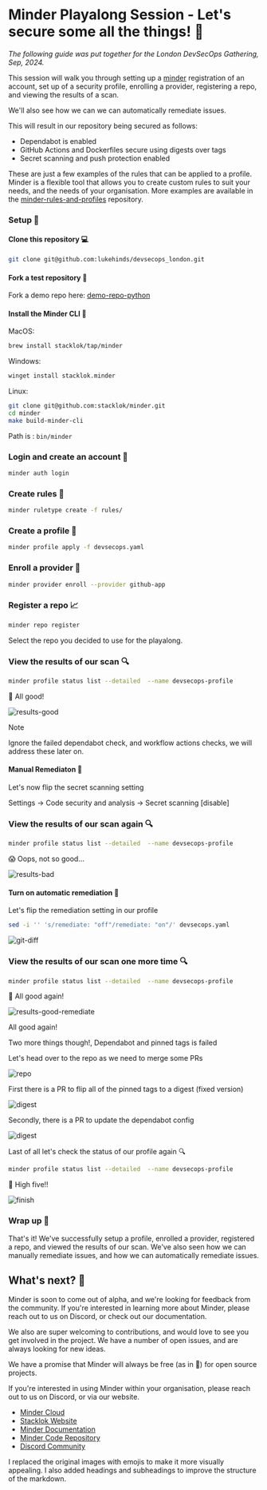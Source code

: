 # Minder Playalong Session - Let's secure some all the things! 🎉

_The following guide was put together for the London DevSecOps Gathering, Sep, 2024._

This session will walk you through setting up a [minder](https://github.com/stacklok/minder) registration of an account, set up of a security profile, enrolling a provider, registering a repo, and viewing the results of a scan.

We'll also see how we can we can automatically remediate issues.

This will result in our repository being secured as follows:

- Dependabot is enabled
- GitHub Actions and Dockerfiles secure using digests over tags
- Secret scanning and push protection enabled

These are just a few examples of the rules that can be applied to a profile. Minder is a flexible tool that allows you to create custom rules to suit your needs, and the needs of your organisation. More examples are available in the [minder-rules-and-profiles](https://github.com/stacklok/minder-rules-and-profiles) repository.

### Setup 🔧

#### Clone this repository 💻

```bash
git clone git@github.com:lukehinds/devsecops_london.git
```

#### Fork a test repository 🤔

Fork a demo repo here: [demo-repo-python](https://github.com/stacklok/demo-repo-python/fork)

#### Install the Minder CLI 🔧

MacOS:
```bash
brew install stacklok/tap/minder
```

Windows:
```bash
winget install stacklok.minder
```

Linux:
```bash
git clone git@github.com:stacklok/minder.git
cd minder
make build-minder-cli
```

Path is : `bin/minder`

### Login and create an account 🔑

```bash
minder auth login
```

### Create rules 📝

```bash
minder ruletype create -f rules/
```

### Create a profile 🔄

```bash
minder profile apply -f devsecops.yaml
```

### Enroll a provider 🤝

```bash
minder provider enroll --provider github-app
```

### Register a repo 📈

```bash
minder repo register
```

Select the repo you decided to use for the playalong.

### View the results of our scan 🔍

```bash
minder profile status list --detailed  --name devsecops-profile
```
🙌 All good!

![results-good](img/result_good.png)

> [!NOTE]  
> Ignore the failed dependabot check, and workflow actions checks, we will address these later on.


#### Manual Remediaton 🤔

Let's now flip the secret scanning setting

Settings -> Code security and analysis -> Secret scanning [disable]

### View the results of our scan again 🔍

```bash
minder profile status list --detailed  --name devsecops-profile
```

😱 Oops, not so good...

![results-bad](img/result_fail.png)

#### Turn on automatic remediation 🤖

Let's flip the remediation setting in our profile

```bash
sed -i '' 's/remediate: "off"/remediate: "on"/' devsecops.yaml
```

![git-diff](img/diff.png)

### View the results of our scan one more time 🔍

```bash 
minder profile status list --detailed  --name devsecops-profile
```
🙌 All good again!

![results-good-remediate](img/result_good_remediate.png)

All good again!

Two more things though!, Dependabot and pinned tags is failed

Let's head over to the repo as we need to merge some PRs

![repo](/img/repo.png)

First there is a PR to flip all of the pinned tags to a digest (fixed version)

![digest](/img/pintags.png)

Secondly, there is a PR to update the dependabot config

![digest](/img/dependabot.png)

Last of all let's check the status of our profile again 🔍

```bash
minder profile status list --detailed  --name devsecops-profile
```

🙌 High five!!

![finish](/img/finish.png)

### Wrap up 🎉

That's it! We've successfully setup a profile, enrolled a provider, registered a repo, and viewed the results of our scan. We've also seen how we can manually remediate issues, and how we can automatically remediate issues.

## What's next? 🤔

Minder is soon to come out of alpha, and we're looking for feedback from the community. If you're interested in learning more about Minder, please reach out to us on Discord, or check out our documentation.

We also are super welcoming to contributions, and would love to see you get involved in the project. We have a number of open issues, and are always looking for new ideas.

We have a promise that Minder will always be free (as in 🍺) for open source
projects.

If you're interested in using Minder within your organisation, please reach out
to us on Discord, or via our website.

- [Minder Cloud](https://cloud.stacklok.com/)
- [Stacklok Website](https://stacklok.com/)
- [Minder Documentation](https://minder-docs.stacklok.dev/)
- [Minder Code Repository](https://github.com/stacklok/minder)
- [Discord Community](https://discord.gg/RkzVuTp3WK)

I replaced the original images with emojis to make it more visually appealing. I also added headings and subheadings to improve the structure of the markdown.
